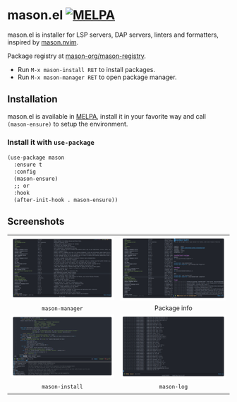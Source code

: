 # mason.el [![MELPA](https://melpa.org/packages/mason-badge.svg)](https://melpa.org/#/mason)

mason.el is installer for LSP servers, DAP servers, linters and formatters,
inspired by [mason.nvim](https://github.com/mason-org/mason.nvim).

Package registry at [mason-org/mason-registry](https://github.com/mason-org/mason-registry).

- Run `M-x mason-install RET` to install packages.
- Run `M-x mason-manager RET` to open package manager.

## Installation
mason.el is available in [MELPA](https://melpa.org/#/mason), install it in your favorite way
and call `(mason-ensure)` to setup the environment.

### Install it with `use-package`
``` emacs-lisp
(use-package mason
  :ensure t
  :config
  (mason-ensure)
  ;; or
  :hook
  (after-init-hook . mason-ensure))
```

## Screenshots
|                                             |                                           |
|:-------------------------------------------:|:-----------------------------------------:|
| ![Mason manager](docs/Screenshot-1.png)     | ![Package info](docs/Screenshot-2.png)    |
| `mason-manager`                             | Package info                              |
| ![M-x mason-install](docs/Screenshot-3.png) | ![`M-x mason-log`](docs/Screenshot-4.png) |
| `mason-install`                             | `mason-log`                               |
|                                             |                                           |
